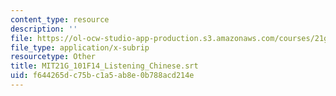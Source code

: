 ```yaml
---
content_type: resource
description: ''
file: https://ol-ocw-studio-app-production.s3.amazonaws.com/courses/21g-101-chinese-i-regular-fall-2014/f644265dc75bc1a5ab8e0b788acd214e_MIT21G_101F14_Listening_Chinese.srt
file_type: application/x-subrip
resourcetype: Other
title: MIT21G_101F14_Listening_Chinese.srt
uid: f644265d-c75b-c1a5-ab8e-0b788acd214e
---
```

